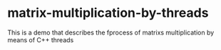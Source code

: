 # matrix-multiplication-by-threads
This is a demo that describes the fprocess of matrixs multiplication by means of C++ threads

